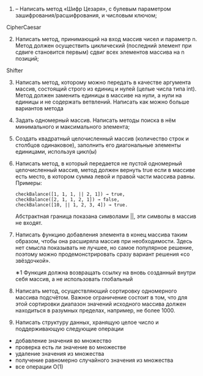 1. – Написать метод «Шифр Цезаря», с булевым параметром зашифрования/расшифрования, и числовым ключом;

СipherCaesar

2. Написать метод, принимающий на вход массив чисел и параметр n. Метод должен осуществить циклический (последний элемент при сдвиге становится первым) сдвиг всех элементов массива на n позиций;

Shifter

3. Написать метод, которому можно передать в качестве аргумента массив, состоящий строго из единиц и нулей (целые числа типа int). Метод должен заменить
   единицы в массиве на нули, а нули на единицы и не содержать ветвлений. Написать как можно больше вариантов метода
4. Задать одномерный массив. Написать методы поиска в нём минимального и максимального элемента;

5. Создать квадратный целочисленный массив (количество строк и столбцов одинаковое), заполнить его диагональные элементы единицами, используя цикл(ы)

6. Написать метод, в который передается не пустой одномерный целочисленный
   массив, метод должен вернуть true если в массиве есть место, в котором сумма
   левой и правой части массива равны. Примеры:
   ```
   checkBalance([1, 1, 1, || 2, 1]) → true,
   checkBalance([2, 1, 1, 2, 1]) → false,
   checkBalance([10, || 1, 2, 3, 4]) → true.
   ```
   Абстрактная граница показана символами ||, эти символы в массив не входят.
7. Написать функцию добавления элемента в конец массива таким образом, чтобы
   она расширяла массив при необходимости.
   Здесь нет смысла показывать не лучшее, но самое популярное решение, поэтому
   можно продемонстрировать сразу вариант решения «со звёздочкой».
   
   
   ∗1 Функция должна возвращать ссылку на вновь созданный внутри себя массив, а
   не использовать глобальный
   
8. Написать метод, осуществляющий сортировку одномерного массива подсчётом.
   Важное ограничение состоит в том, что для этой сортировки диапазон значений
   исходного массива должен находиться в разумных пределах, например, не более 1000.

9. Написать структуру данных, хранящую целое число и поддерживающую следующие операции
- добавление значения во множество
- проверка есть ли значение во множестве
- удаление значения из множества
- получение равномерно случайного значения из множества
- все операции О(1)